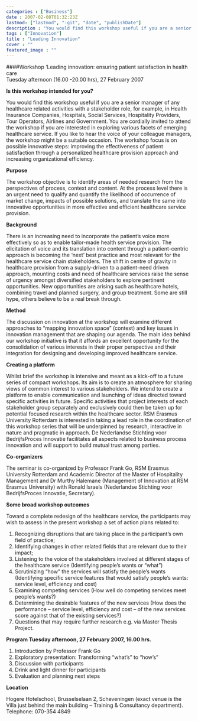 ```yaml
---
categories : ["Business"]
date : 2007-02-08T01:32:23Z
lastmod: ["lastmod", ":git", "date", "publishDate"]
description : "You would find this workshop useful if you are a senior manager of any healthcare related activities with a stakeholder role"
tags : ["Innovation"]
title : "Leading Innovation"
cover : ""
featured_image : ""
---
```


####Workshop ‘Leading innovation: ensuring patient satisfaction in health care  
 Tuesday afternoon (16.00 -20.00 hrs), 27 February 2007  

**Is this workshop intended for you?**

You would find this workshop useful if you are a senior manager of any healthcare related activities with a stakeholder role, for example, in Health Insurance Companies, Hospitals, Social Services, Hospitality Providers, Tour Operators, Airlines and Government. You are cordially invited to attend the workshop if you are interested in exploring various facets of emerging healthcare service. If you like to hear the voice of your colleague managers, the workshop might be a suitable occasion. The workshop focus is on possible innovative steps: improving the effectiveness of patient satisfaction through a personalized healthcare provision approach and increasing organizational efficiency.  

**Purpose**  

The workshop objective is to identify areas of needed research from the perspectives of process, context and content. At the process level there is an urgent need to qualify and quantify the likelihood of occurrence of market change, impacts of possible solutions, and translate the same into innovative opportunities in more effective and efficient healthcare service provision.  

**Background**  

There is an increasing need to incorporate the patient’s voice more effectively so as to enable tailor-made health service provision. The elicitation of voice and its translation into content through a patient-centric approach is becoming the ‘next’ best practice and most relevant for the healthcare service chain stakeholders. The shift in centre of gravity in healthcare provision from a supply-driven to a patient-need driven approach, mounting costs and need of healthcare services raise the sense of urgency amongst diversified stakeholders to explore pertinent opportunities. New opportunities are arising such as healthcare hotels, combining travel and planned surgery, and group treatment. Some are still hype, others believe to be a real break through.  

**Method**  

The discussion on innovation at the workshop will examine different approaches to “mapping innovation space” (context) and key issues in innovation management that are shaping our agenda. The main idea behind our workshop initiative is that it affords an excellent opportunity for the consolidation of various interests in their proper perspective and their integration for designing and developing improved healthcare service.  

**Creating a platform**  

Whilst brief the workshop is intensive and meant as a kick-off to a future series of compact workshops. Its aim is to create an atmosphere for sharing views of common interest to various stakeholders. We intend to create a platform to enable communication and launching of ideas directed toward specific activities in future. Specific activities that project interests of each stakeholder group separately and exclusively could then be taken up for potential focused research within the healthcare sector. RSM Erasmus University Rotterdam is interested in taking a lead role in the coordination of this workshop series that will be underpinned by research, interactive in nature and pragmatic in approach. De Nederlandse Stichting voor BedrijfsProces Innovatie facilitates all aspects related to business process innovation and will support to build mutual trust among parties.  

**Co-organizers**  

The seminar is co-organized by Professor Frank Go, RSM Erasmus University Rotterdam and Academic Director of the Master of Hospitality Management and Dr Murthy Halemane (Management of Innovation at RSM Erasmus University) with Ronald Israels (Nederlandse Stichting voor BedrijfsProces Innovatie, Secretary).  

**Some broad workshop outcomes**  

Toward a complete redesign of the healthcare service, the participants may wish to assess in the present workshop a set of action plans related to:  
 1. Recognizing disruptions that are taking place in the participant’s own field of practice;  
 2. Identifying changes in other related fields that are relevant due to their impact;  
 3. Listening to the voice of the stakeholders involved at different stages of the healthcare service (Identifying people’s wants or “what”)  
 4. Scrutinizing “how” the services will satisfy the people’s wants (Identifying specific service features that would satisfy people’s wants: service level, efficiency and cost)  
 5. Examining competing services (How well do competing services meet people’s wants?)  
 6. Determining the desirable features of the new services (How does the performance – service level, efficiency and cost – of the new services score against that of the existing services?)  
 7. Questions that may require further research e.g. via Master Thesis Project.  
 
**Program Tuesday afternoon, 27 February 2007, 16.00 hrs.**
  
 1. Introduction by Professor Frank Go  
 2. Exploratory presentation: Transforming “what’s” to “how’s”  
 3. Discussion with participants  
 4. Drink and light dinner for participants  
 5. Evaluation and planning next steps  

**Location** 

Hogere Hotelschool, Brusselselaan 2, Scheveningen (exact venue is the Villa just behind the main building – Training & Consultancy department). Telephone: 070-354 4849

